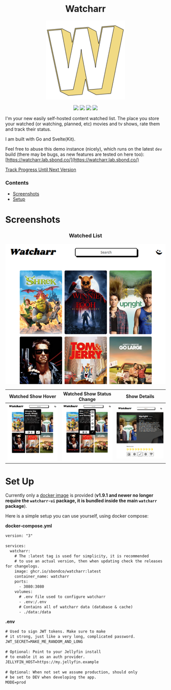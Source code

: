 <h1 align="center">Watcharr</h1>
<p align="center"><img src="./static/logo-col.png" alt="logo" width="250" /></p>

<p align="center">
  <a href="https://github.com/sbondCo/Watcharr/pkgs/container/watcharr"><img src="https://img.shields.io/github/v/release/sbondCo/Watcharr?label=version&style=for-the-badge" /></a>
  <a href="https://watcharr.lab.sbond.co"><img src="https://img.shields.io/website?label=DEMO&style=for-the-badge&url=https%3A%2F%2Fwatcharr.lab.sbond.co%2F" /></a>
  <a href="https://github.com/sbondCo/Watcharr/issues"><img src="https://img.shields.io/github/issues-raw/sbondCo/Watcharr?label=ISSUES&style=for-the-badge" /></a>
  <a href="/LICENSE"><img src="https://img.shields.io/github/license/sbondCo/Watcharr?style=for-the-badge" /></a>
</p>

I'm your new easily self-hosted content watched list. The place you store your watched (or watching, planned, etc) movies and tv shows, rate them and track their status.

I am built with Go and Svelte(Kit).

Feel free to abuse this demo instance (nicely), which runs on the latest `dev` build (there may be bugs, as new features are tested on here too): [https://watcharr.lab.sbond.co/](https://watcharr.lab.sbond.co/)

[Track Progress Until Next Version](https://github.com/orgs/sbondCo/projects/9/views/3)

### Contents

- [Screenshots](#screenshots)
- [Setup](#set-up)

# Screenshots

<h3 align="center">Watched List</h3>
<p align="center">
<img src="./screenshot/homepage.png" alt="Watched List" />

| Watched Show Hover                                                      | Watched Show Status Change                                                              | Show Details                                                                |
| ----------------------------------------------------------------------- | --------------------------------------------------------------------------------------- | --------------------------------------------------------------------------- |
| <img src="./screenshot/homepage-poster-hover.png" alt="Watched List" /> | <img src="./screenshot/homepage-poster-change-status.png" alt="Changing Show Status" /> | <img src="./screenshot/show-details-page.png" alt="Content Details Page" /> |

</p>

# Set Up

Currently only a [docker image](https://github.com/sbondCo/Watcharr/pkgs/container/watcharr) is provided (**v1.9.1 and newer no longer require the `watcharr-ui` package, it is bundled inside the main `watcharr` package**).

Here is a simple setup you can use yourself, using docker compose:

**docker-compose.yml**

```
version: "3"

services:
  watcharr:
    # The :latest tag is used for simplicity, it is recommended
    # to use an actual version, then when updating check the releases for changelogs.
    image: ghcr.io/sbondco/watcharr:latest
    container_name: watcharr
    ports:
      - 3080:3080
    volumes:
      # .env file used to configure watcharr
      - .env:/.env
      # Contains all of watcharr data (database & cache)
      - ./data:/data
```

**.env**

```
# Used to sign JWT tokens. Make sure to make
# it strong, just like a very long, complicated password.
JWT_SECRET=MAKE_ME_RANDOM_AND_LONG

# Optional: Point to your Jellyfin install
# to enable it as an auth provider.
JELLYFIN_HOST=https://my.jellyfin.example

# Optional: When not set we assume production, should only
# be set to DEV when developing the app.
MODE=prod
```
